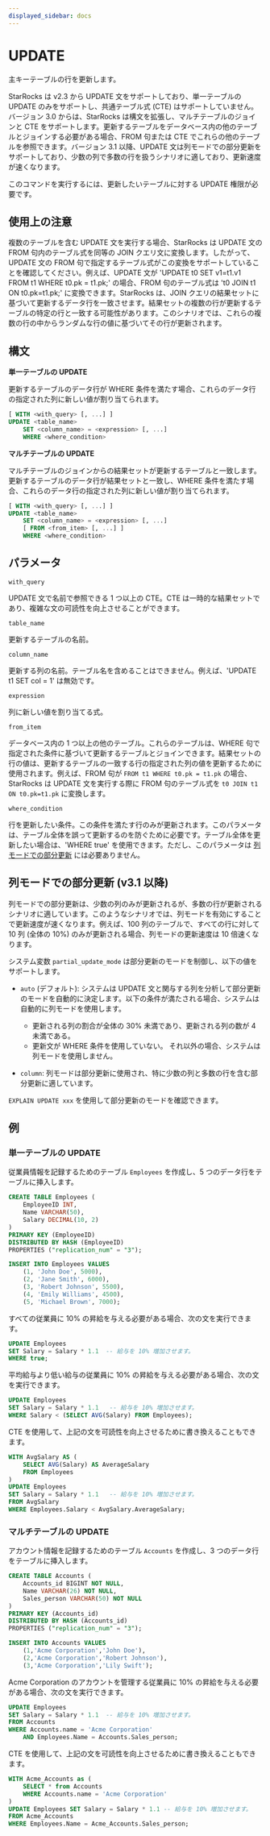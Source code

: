 ```yaml
---
displayed_sidebar: docs
---
```


# UPDATE

主キーテーブルの行を更新します。

StarRocks は v2.3 から UPDATE 文をサポートしており、単一テーブルの UPDATE のみをサポートし、共通テーブル式 (CTE) はサポートしていません。バージョン 3.0 からは、StarRocks は構文を拡張し、マルチテーブルのジョインと CTE をサポートします。更新するテーブルをデータベース内の他のテーブルとジョインする必要がある場合、FROM 句または CTE でこれらの他のテーブルを参照できます。バージョン 3.1 以降、UPDATE 文は列モードでの部分更新をサポートしており、少数の列で多数の行を扱うシナリオに適しており、更新速度が速くなります。

このコマンドを実行するには、更新したいテーブルに対する UPDATE 権限が必要です。

## 使用上の注意

複数のテーブルを含む UPDATE 文を実行する場合、StarRocks は UPDATE 文の FROM 句内のテーブル式を同等の JOIN クエリ文に変換します。したがって、UPDATE 文の FROM 句で指定するテーブル式がこの変換をサポートしていることを確認してください。例えば、UPDATE 文が 'UPDATE t0 SET v1=t1.v1 FROM t1 WHERE t0.pk = t1.pk;' の場合、FROM 句のテーブル式は 't0 JOIN t1 ON t0.pk=t1.pk;' に変換できます。StarRocks は、JOIN クエリの結果セットに基づいて更新するデータ行を一致させます。結果セットの複数の行が更新するテーブルの特定の行と一致する可能性があります。このシナリオでは、これらの複数の行の中からランダムな行の値に基づいてその行が更新されます。

## 構文

**単一テーブルの UPDATE**

更新するテーブルのデータ行が WHERE 条件を満たす場合、これらのデータ行の指定された列に新しい値が割り当てられます。

```SQL
[ WITH <with_query> [, ...] ]
UPDATE <table_name>
    SET <column_name> = <expression> [, ...]
    WHERE <where_condition>
```

**マルチテーブルの UPDATE**

マルチテーブルのジョインからの結果セットが更新するテーブルと一致します。更新するテーブルのデータ行が結果セットと一致し、WHERE 条件を満たす場合、これらのデータ行の指定された列に新しい値が割り当てられます。

```SQL
[ WITH <with_query> [, ...] ]
UPDATE <table_name>
    SET <column_name> = <expression> [, ...]
    [ FROM <from_item> [, ...] ]
    WHERE <where_condition>
```

## パラメータ

`with_query`

UPDATE 文で名前で参照できる 1 つ以上の CTE。CTE は一時的な結果セットであり、複雑な文の可読性を向上させることができます。

`table_name`

更新するテーブルの名前。

`column_name`

更新する列の名前。テーブル名を含めることはできません。例えば、'UPDATE t1 SET col = 1' は無効です。

`expression`

列に新しい値を割り当てる式。

`from_item`

データベース内の 1 つ以上の他のテーブル。これらのテーブルは、WHERE 句で指定された条件に基づいて更新するテーブルとジョインできます。結果セットの行の値は、更新するテーブルの一致する行の指定された列の値を更新するために使用されます。例えば、FROM 句が `FROM t1 WHERE t0.pk = t1.pk` の場合、StarRocks は UPDATE 文を実行する際に FROM 句のテーブル式を `t0 JOIN t1 ON t0.pk=t1.pk` に変換します。

`where_condition`

行を更新したい条件。この条件を満たす行のみが更新されます。このパラメータは、テーブル全体を誤って更新するのを防ぐために必要です。テーブル全体を更新したい場合は、'WHERE true' を使用できます。ただし、このパラメータは [列モードでの部分更新](#partial-updates-in-column-mode-since-v31) には必要ありません。

## 列モードでの部分更新 (v3.1 以降)

列モードでの部分更新は、少数の列のみが更新されるが、多数の行が更新されるシナリオに適しています。このようなシナリオでは、列モードを有効にすることで更新速度が速くなります。例えば、100 列のテーブルで、すべての行に対して 10 列 (全体の 10%) のみが更新される場合、列モードの更新速度は 10 倍速くなります。

システム変数 `partial_update_mode` は部分更新のモードを制御し、以下の値をサポートします。

- `auto` (デフォルト): システムは UPDATE 文と関与する列を分析して部分更新のモードを自動的に決定します。以下の条件が満たされる場合、システムは自動的に列モードを使用します。
  - 更新される列の割合が全体の 30% 未満であり、更新される列の数が 4 未満である。
  - 更新文が WHERE 条件を使用していない。
  それ以外の場合、システムは列モードを使用しません。

- `column`: 列モードは部分更新に使用され、特に少数の列と多数の行を含む部分更新に適しています。

`EXPLAIN UPDATE xxx` を使用して部分更新のモードを確認できます。

## 例

### 単一テーブルの UPDATE

従業員情報を記録するためのテーブル `Employees` を作成し、5 つのデータ行をテーブルに挿入します。

```SQL
CREATE TABLE Employees (
    EmployeeID INT,
    Name VARCHAR(50),
    Salary DECIMAL(10, 2)
)
PRIMARY KEY (EmployeeID) 
DISTRIBUTED BY HASH (EmployeeID)
PROPERTIES ("replication_num" = "3");

INSERT INTO Employees VALUES
    (1, 'John Doe', 5000),
    (2, 'Jane Smith', 6000),
    (3, 'Robert Johnson', 5500),
    (4, 'Emily Williams', 4500),
    (5, 'Michael Brown', 7000);
```

すべての従業員に 10% の昇給を与える必要がある場合、次の文を実行できます。

```SQL
UPDATE Employees
SET Salary = Salary * 1.1  -- 給与を 10% 増加させます。
WHERE true;
```

平均給与より低い給与の従業員に 10% の昇給を与える必要がある場合、次の文を実行できます。

```SQL
UPDATE Employees
SET Salary = Salary * 1.1   -- 給与を 10% 増加させます。
WHERE Salary < (SELECT AVG(Salary) FROM Employees);
```

CTE を使用して、上記の文を可読性を向上させるために書き換えることもできます。

```SQL
WITH AvgSalary AS (
    SELECT AVG(Salary) AS AverageSalary
    FROM Employees
)
UPDATE Employees
SET Salary = Salary * 1.1   -- 給与を 10% 増加させます。
FROM AvgSalary
WHERE Employees.Salary < AvgSalary.AverageSalary;
```

### マルチテーブルの UPDATE

アカウント情報を記録するためのテーブル `Accounts` を作成し、3 つのデータ行をテーブルに挿入します。

```SQL
CREATE TABLE Accounts (
    Accounts_id BIGINT NOT NULL,
    Name VARCHAR(26) NOT NULL,
    Sales_person VARCHAR(50) NOT NULL
) 
PRIMARY KEY (Accounts_id)
DISTRIBUTED BY HASH (Accounts_id)
PROPERTIES ("replication_num" = "3");

INSERT INTO Accounts VALUES
    (1,'Acme Corporation','John Doe'),
    (2,'Acme Corporation','Robert Johnson'),
    (3,'Acme Corporation','Lily Swift');
```

Acme Corporation のアカウントを管理する従業員に 10% の昇給を与える必要がある場合、次の文を実行できます。

```SQL
UPDATE Employees
SET Salary = Salary * 1.1  -- 給与を 10% 増加させます。
FROM Accounts
WHERE Accounts.name = 'Acme Corporation'
    AND Employees.Name = Accounts.Sales_person;
```

CTE を使用して、上記の文を可読性を向上させるために書き換えることもできます。

```SQL
WITH Acme_Accounts as (
    SELECT * from Accounts
    WHERE Accounts.name = 'Acme Corporation'
)
UPDATE Employees SET Salary = Salary * 1.1 -- 給与を 10% 増加させます。
FROM Acme_Accounts
WHERE Employees.Name = Acme_Accounts.Sales_person;
```